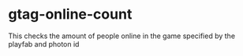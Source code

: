 # gtag-online-count
This checks the amount of people online in the game specified by the playfab and photon id
